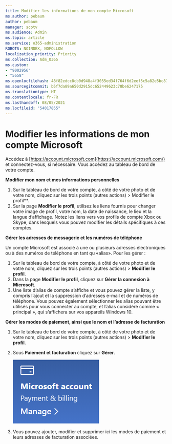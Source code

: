 ```yaml
---
title: Modifier les informations de mon compte Microsoft
ms.author: pebaum
author: pebaum
manager: scotv
ms.audience: Admin
ms.topic: article
ms.service: o365-administration
ROBOTS: NOINDEX, NOFOLLOW
localization_priority: Priority
ms.collection: Adm_O365
ms.custom:
- "9002956"
- "5658"
ms.openlocfilehash: 48f82edcc8cb0d948a4f3055ed34f764f6d2eef5c5a82e5bc87d50993825704d
ms.sourcegitcommit: b5f7da89a650d2915dc652449623c78be6247175
ms.translationtype: HT
ms.contentlocale: fr-FR
ms.lasthandoff: 08/05/2021
ms.locfileid: "54017855"
---
```

# <a name="change-my-microsoft-account-information"></a>Modifier les informations de mon compte Microsoft

Accédez à [https://account.microsoft.com](https://account.microsoft.com/) et connectez-vous, si nécessaire. Vous accédez au tableau de bord de votre compte.  

**Modifier mon nom et mes informations personnelles**

1. Sur le tableau de bord de votre compte, à côté de votre photo et de votre nom, cliquez sur les trois points (autres actions) > Modifier le profil**.
2. Sur la page **Modifier le profil**, utilisez les liens fournis pour changer votre image de profil, votre nom, la date de naissance, le lieu et la langue d’affichage. Notez les liens vers vos profils de compte Xbox ou Skype, dans lesquels vous pouvez modifier les détails spécifiques à ces comptes.

**Gérer les adresses de messagerie et les numéros de téléphone**

Un compte Microsoft est associé à une ou plusieurs adresses électroniques ou à des numéros de téléphone en tant qu «alias». Pour les gérer :

1. Sur le tableau de bord de votre compte, à côté de votre photo et de votre nom, cliquez sur les trois points (autres actions) > **Modifier le profil**.
2. Dans la page **Modifier le profil**, cliquez sur **Gérer la connexion à Microsoft**. 
3. Une liste d’alias de compte s’affiche et vous pouvez gérer la liste, y compris l’ajout et la suppression d’adresses e-mail et de numéros de téléphone. Vous pouvez également sélectionner les alias pouvant être utilisés pour vous connecter au compte, et l’alias considéré comme « principal », qui s’affichera sur vos appareils Windows 10.

**Gérer les modes de paiement, ainsi que le nom et l’adresse de facturation** 

1. Sur le tableau de bord de votre compte, à côté de votre photo et de votre nom, cliquez sur les trois points (autres actions) > **Modifier le profil**.
2. Sous **Paiement et facturation** cliquez sur **Gérer**.

    ![Gérer le paiement et la facturation](media/manage-account.png)

3. Vous pouvez ajouter, modifier et supprimer ici les modes de paiement et leurs adresses de facturation associées. 
